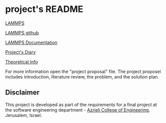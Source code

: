 # project's README

[LAMMPS](https://lammps.sandia.gov/)

[LAMMPS github](https://github.com/lammps/lammps)

[LAMMPS Documentation](https://lammps.sandia.gov/doc/Manual.html)

[Project's Diary](https://github.com/ofekba/project/wiki/Meetings-diary)

[Theoretical Info](https://github.com/ofekba/project/wiki/Theoretical-info)

For more information open the "project proposal" file.
The project proposel includes introduction, literature review, the problem, and the solution plan.



## Disclaimer
This project is developed as part of the requirements for a final project at the software engineering department - [Azrieli College of Engineering](http://www.jce.ac.il/), Jerusalem, Israel.

